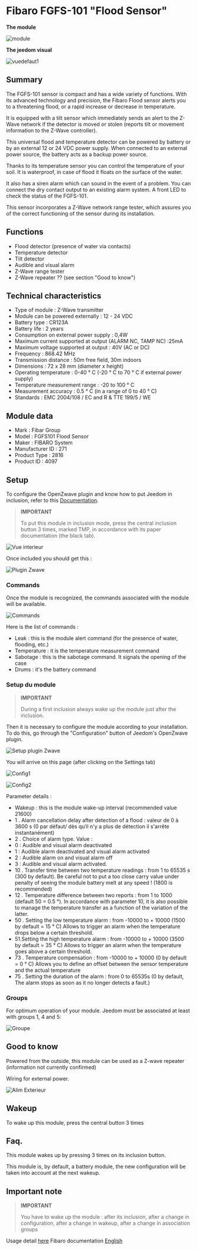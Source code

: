 # Fibaro FGFS-101 "Flood Sensor"

**The module**

![module](images/fibaro.fgfs101/module.jpg)

**The jeedom visual**

![vuedefaut1](images/fibaro.fgfs101/vuedefaut1.jpg)

## Summary

The FGFS-101 sensor is compact and has a wide variety of functions. With its advanced technology and precision, the Fibaro Flood sensor alerts you to a threatening flood, or a rapid increase or decrease in temperature.

It is equipped with a tilt sensor which immediately sends an alert to the Z-Wave network if the detector is moved or stolen (reports tilt or movement information to the Z-Wave controller).

This universal flood and temperature detector can be powered by battery or by an external 12 or 24 VDC power supply. When connected to an external power source, the battery acts as a backup power source.

Thanks to its temperature sensor you can control the temperature of your soil. It is waterproof, in case of flood it floats on the surface of the water.

It also has a siren alarm which can sound in the event of a problem. You can connect the dry contact output to an existing alarm system. A front LED to check the status of the FGFS-101.

This sensor incorporates a Z-Wave network range tester, which assures you of the correct functioning of the sensor during its installation.

## Functions

-   Flood detector (presence of water via contacts)
-   Temperature detector
-   Tilt detector
-   Audible and visual alarm
-   Z-Wave range tester
-   Z-Wave repeater ?? (see section "Good to know")

## Technical characteristics

-   Type of module : Z-Wave transmitter
-   Module can be powered externally : 12 - 24 VDC
-   Battery type : CR123A
-   Battery life : 2 years
-   Consumption on external power supply : 0,4W
-   Maximum current supported at output (ALARM NC, TAMP NC) :25mA
-   Maximum voltage supported at output : 40V (AC or DC)
-   Frequency : 868.42 MHz
-   Transmission distance : 50m free field, 30m indoors
-   Dimensions : 72 x 28 mm (diameter x height)
-   Operating temperature : 0-40 ° C (-20 ° C to 70 ° C if external power supply)
-   Temperature measurement range : -20 to 100 ° C
-   Measurement accuracy : 0.5 ° C (in a range of 0 to 40 ° C)
-   Standards : EMC 2004/108 / EC and R & TTE 199/5 / WE

## Module data

-   Mark : Fibar Group
-   Model : FGFS101 Flood Sensor
-   Maker : FIBARO System
-   Manufacturer ID : 271
-   Product Type : 2816
-   Product ID : 4097

## Setup

To configure the OpenZwave plugin and know how to put Jeedom in inclusion, refer to this [Documentation](https://doc.jeedom.com/en_US/plugins/automation%20protocol/openzwave/).

> **IMPORTANT**
>
> To put this module in inclusion mode, press the central inclusion button 3 times, marked TMP, in accordance with its paper documentation (the black tab).

![Vue interieur](images/fibaro.fgfs101/Vue_interieur.jpg)

Once included you should get this :

![Plugin Zwave](images/fibaro.fgfs101/information.jpg)

### Commands

Once the module is recognized, the commands associated with the module will be available.

![Commands](images/fibaro.fgfs101/commandes.jpg)

Here is the list of commands :

-   Leak : this is the module alert command (for the presence of water, flooding, etc.)
-   Temperature : it is the temperature measurement command
-   Sabotage : this is the sabotage command. It signals the opening of the case
-   Drums : it's the battery command

### Setup du module

> **IMPORTANT**
>
> During a first inclusion always wake up the module just after the inclusion.

Then it is necessary to configure the module according to your installation. To do this, go through the "Configuration" button of Jeedom's OpenZwave plugin.

![Setup plugin Zwave](images/plugin/bouton_configuration.jpg)

You will arrive on this page (after clicking on the Settings tab)

![Config1](images/fibaro.fgfs101/config1.jpg)

![Config2](images/fibaro.fgfs101/config2.jpg)

Parameter details :

-   Wakeup : this is the module wake-up interval (recommended value 21600)
-   1 \. Alarm cancellation delay after detection of a flood : valeur de 0 à 3600 s (0 par défaut/ dès qu‘il n'y a plus de détection il s'arrête instantanément)
-   2 \. Choice of alarm type. Value :
  - 0 : Audible and visual alarm deactivated
  - 1 : Audible alarm deactivated and visual alarm activated
  - 2 : Audible alarm on and visual alarm off
  - 3 : Audible and visual alarm activated.
-   10 \. Transfer time between two temperature readings : from 1 to 65535 s (300 by default). Be careful not to put a too close carry value under penalty of seeing the module battery melt at any speed ! (1800 is recommended)
-   12 \. Temperature difference between two reports : from 1 to 1000 (default 50 = 0.5 °). In accordance with parameter 10, it is also possible to manage the temperature transfer as a function of the variation of the latter.
-   50 \. Setting the low temperature alarm : from -10000 to + 10000 (1500 by default = 15 ° C) Allows to trigger an alarm when the temperature drops below a certain threshold.
-   51.Setting the high temperature alarm : from -10000 to + 10000 (3500 by default = 35 ° C) Allows to trigger an alarm when the temperature goes above a certain threshold.
-   73 \. Temperature compensation : from -10000 to + 10000 (0 by default = 0 ° C) Allows you to define an offset between the sensor temperature and the actual temperature
-   75 \. Setting the duration of the alarm : from 0 to 65535s (0 by default, The alarm stops as soon as it no longer detects a fault.)

### Groups

For optimum operation of your module. Jeedom must be associated at least with groups 1, 4 and 5:

![Groupe](images/fibaro.fgfs101/groupe.jpg)

## Good to know

Powered from the outside, this module can be used as a Z-wave repeater (information not currently confirmed)

Wiring for external power.

![Alim Exterieur](images/fibaro.fgfs101/Alim_Exterieur.jpg)

## Wakeup

To wake up this module, press the central button 3 times

## Faq.

This module wakes up by pressing 3 times on its inclusion button.

This module is, by default, a battery module, the new configuration will be taken into account at the next wakeup.

## Important note

> **IMPORTANT**
>
> You have to wake up the module : after its inclusion, after a change in configuration, after a change in wakeup, after a change in association groups


Usage detail [here](http://blog.domadoo.fr/2014/12/18/jeedom-guide-dutilisation-du-detecteur-dinondation-fibaro-fgfs-001/)
Fibaro documentation [English](http://www.fibaro.com/manuals/en/FGFS-101-Flood-Sensor/FGFS-101-Flood-Sensor-en-2.1-2.3.pdf)
